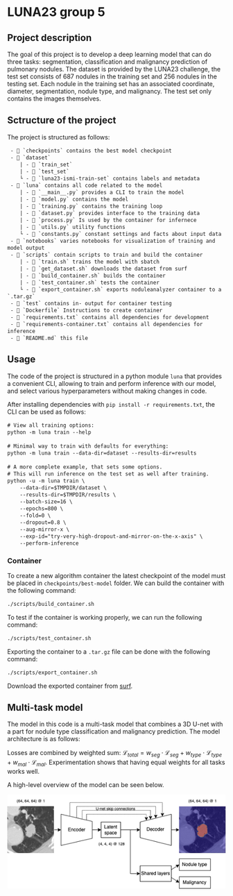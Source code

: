 # LUNA23 group 5

## Project description
The goal of this project is to develop a deep learning model that can do three tasks: segmentation, classification and malignancy prediction of pulmonary nodules. The dataset is provided by the LUNA23 challenge, the test set consists of 687 nodules in the training set and 256 nodules in the testing set. Each nodule in the training set has an associated coordinate, diameter, segmentation, nodule type, and malignancy. The test set only contains the images themselves.

## Sctructure of the project
The project is structured as follows:
```
 - 📁 `checkpoints` contains the best model checkpoint
 - 📁 `dataset`
    | - 📁 `train_set` 
    | - 📁 `test_set`
    └ - 📄 `luna23-ismi-train-set` contains labels and metadata
 - 📁 `luna` contains all code related to the model
    | - 📄 `__main__.py` provides a CLI to train the model
    | - 📄 `model.py` contains the model
    | - 📄 `training.py` contains the training loop
    | - 📄 `dataset.py` provides interface to the training data
    | - 📄 `process.py` Is used by the container for infernece
    | - 📄 `utils.py` utility functions 
    └ - 📄 `constants.py` constant settings and facts about input data
 - 📁 `notebooks` varies notebooks for visualization of training and model output
 - 📁 `scripts` contain scripts to train and build the container
    | - 📄 `train.sh` trains the model with sbatch
    | - 📄 `get_dataset.sh` downloads the dataset from surf  
    | - 📄 `build_container.sh` builds the container
    | - 📄 `test_container.sh` tests the container
    └ - 📄 `export_container.sh` exports noduleanalyzer container to a `.tar.gz` 
 - 📁 `test` contains in- output for container testing
 - 📄 `Dockerfile` Instructions to create container
 - 📄 `requirements.txt` contains all dependencies for development
 - 📄 `requirements-container.txt` contains all dependencies for inference
 - 📄 `README.md` this file
```
## Usage

The code of the project is structured in a python module `luna` that provides a convenient
CLI, allowing to train and perform inference with our model, and select various hyperparameters
without making changes in code. 

After installing dependencies with `pip install -r requirements.txt`,
the CLI can be used as follows:

```
# View all training options:
python -m luna train --help

# Minimal way to train with defaults for everything:
python -m luna train --data-dir=dataset --results-dir=results

# A more complete example, that sets some options.
# This will run inference on the test set as well after training.
python -u -m luna train \
    --data-dir=$TMPDIR/dataset \
    --results-dir=$TMPDIR/results \
    --batch-size=16 \
    --epochs=800 \
    --fold=0 \
    --dropout=0.8 \
    --aug-mirror-x \
    --exp-id="try-very-high-dropout-and-mirror-on-the-x-axis" \
    --perform-inference
```

### Container

To create a new algorithm container the latest checkpoint of the model must be placed in `checkpoints/best-model` folder.
We can build the container with the following command:

```bash
./scripts/build_container.sh
```
To test if the container is working properly, we can run the following command:

```bash
./scripts/test_container.sh
```
Exporting the container to a `.tar.gz` file can be done with the following command:

```bash
./scripts/export_container.sh
```

Download the exported container from [surf](https://filesender.surf.nl/?s=download&token=9da18c49-9cef-4b3f-80a5-24efe54d1efa).

## Multi-task model

The model in this code is a multi-task model that combines a 3D U-net with a part for nodule type classification and malignancy prediction. The model architecture is as follows:

Losses are combined by weighted sum: $`\mathcal{L}_{total} = w_{seg} \cdot \mathcal{L}_{seg} + w_{type} \cdot \mathcal{L}_{type} + w_{mal} \cdot \mathcal{L}_{mal}`$.
Experimentation shows that having equal weights for all tasks works well.

A high-level overview of the model can be seen below.

![Model Architecture](model.drawio.png)